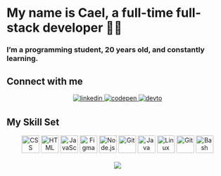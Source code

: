 # My name is Cael, a full-time full-stack developer 👨‍💻
### I’m a programming student, 20 years old, and constantly learning. 


## Connect with me  
<div align="center">
<a href="https://www.linkedin.com/in/rayssa-souza-inocencio-9bb059303/" target="_blank">
<img src=https://img.shields.io/badge/linkedin-%231E77B5.svg?&style=for-the-badge&logo=linkedin&logoColor=white alt=linkedin style="margin-bottom: 5px;" />
</a>
<a href="https://codepen.io/rayssa-inocencio" target="_blank">
<img src=https://img.shields.io/badge/codepen-%23131417.svg?&style=for-the-badge&logo=codepen&logoColor=white alt=codepen style="margin-bottom: 5px;" />
</a>
<a href="https://dev.to/rayssa-inocencio" target="_blank">
<img src=https://img.shields.io/badge/dev.to-%2308090A.svg?&style=for-the-badge&logo=dev.to&logoColor=white alt=devto style="margin-bottom: 5px;" />
</a>
</div>  

## My Skill Set 
<div align="center">
<img src="https://profilinator.rishav.dev/skills-assets/css3-original-wordmark.svg" alt="CSS" height="40" /> <img src="https://profilinator.rishav.dev/skills-assets/html5-original-wordmark.svg" alt="HTML" height="40" /> <img src="https://profilinator.rishav.dev/skills-assets/javascript-original.svg" alt="JavaScript" height="40"/> <img src="https://profilinator.rishav.dev/skills-assets/figma-icon.svg" alt="Figma" height="40"/>
<img src="https://profilinator.rishav.dev/skills-assets/nodejs-original-wordmark.svg" alt="Node.js" height="40"/> <img src="https://profilinator.rishav.dev/skills-assets/git-scm-icon.svg" alt="Git" height="40"/> <img src="https://profilinator.rishav.dev/skills-assets/java-original-wordmark.svg" alt="Java" height="40"/>
<img src="https://profilinator.rishav.dev/skills-assets/linux-original.svg" alt="Linux" height="40"/> <img src="https://profilinator.rishav.dev/skills-assets/git-scm-icon.svg" alt="Git" height="40"/> <img src="https://profilinator.rishav.dev/skills-assets/gnu_bash-icon.svg" alt="Bash" height="40"/>
</div>
<br> 
<div align="center"><img src="https://github-readme-stats.vercel.app/api?username=thiisCael&show_icons=true&count_private=true&hide_border=true" align="center" /></div>  

<br/>  

